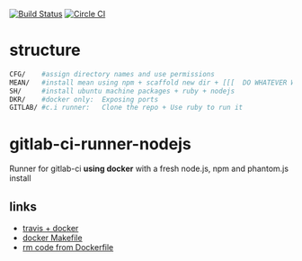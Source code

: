 [![Build Status](https://travis-ci.org/brownman/gitlab-ci-runner-nodejs.svg?branch=master)](https://travis-ci.org/brownman/gitlab-ci-runner-nodejs)
[![Circle CI](https://circleci.com/gh/brownman/gitlab-ci-runner-nodejs.svg?style=svg)](https://circleci.com/gh/brownman/gitlab-ci-runner-nodejs)


structure
====
 
 ```bash
 CFG/    #assign directory names and use permissions
 MEAN/   #install mean using npm + scaffold new dir + [[[  DO WHATEVER WE NEED TO TEST OUR PACKAGE-REPOSITORY]]]
 SH/     #install ubuntu machine packages + ruby + nodejs
 DKR/    #docker only:  Exposing ports 
 GITLAB/ #c.i runner:   Clone the repo + Use ruby to run it
 ```


gitlab-ci-runner-nodejs
=======================

Runner for gitlab-ci **using docker** with a fresh node.js, npm and phantom.js install


links
----
- [travis + docker](https://github.com/lukecyca/travis-docker-example)
- [docker Makefile](https://github.com/sameersbn/docker-gitlab-ci/edit/master/Makefile)
- [rm code from Dockerfile](https://github.com/sameersbn/docker-gitlab-ci-runner)
